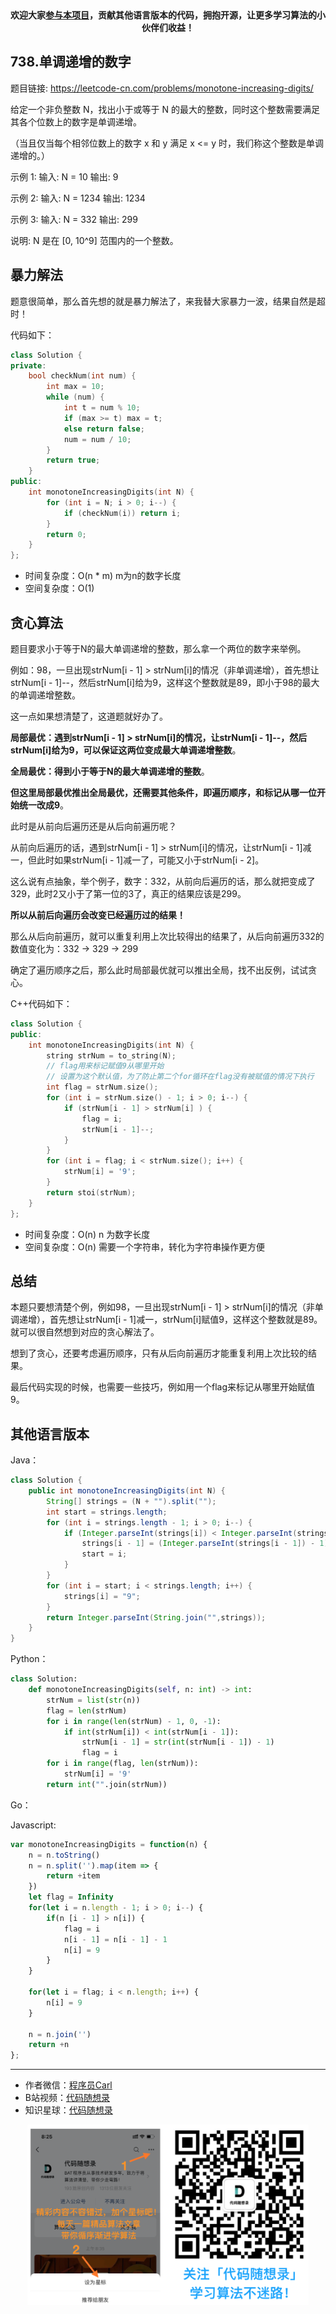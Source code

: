 <p align="center">
  <a href="https://mp.weixin.qq.com/s/RsdcQ9umo09R6cfnwXZlrQ"><img src="https://img.shields.io/badge/PDF下载-代码随想录-blueviolet" alt=""></a>
  <a href="https://mp.weixin.qq.com/s/b66DFkOp8OOxdZC_xLZxfw"><img src="https://img.shields.io/badge/刷题-微信群-green" alt=""></a>
  <a href="https://space.bilibili.com/525438321"><img src="https://img.shields.io/badge/B站-代码随想录-orange" alt=""></a>
  <a href="https://mp.weixin.qq.com/s/QVF6upVMSbgvZy8lHZS3CQ"><img src="https://img.shields.io/badge/知识星球-代码随想录-blue" alt=""></a>
</p>
<p align="center"><strong>欢迎大家<a href="https://mp.weixin.qq.com/s/tqCxrMEU-ajQumL1i8im9A">参与本项目</a>，贡献其他语言版本的代码，拥抱开源，让更多学习算法的小伙伴们收益！</strong></p>


## 738.单调递增的数字
题目链接: https://leetcode-cn.com/problems/monotone-increasing-digits/

给定一个非负整数 N，找出小于或等于 N 的最大的整数，同时这个整数需要满足其各个位数上的数字是单调递增。

（当且仅当每个相邻位数上的数字 x 和 y 满足 x <= y 时，我们称这个整数是单调递增的。）

示例 1:
输入: N = 10
输出: 9

示例 2:
输入: N = 1234
输出: 1234

示例 3:
输入: N = 332
输出: 299

说明: N 是在 [0, 10^9] 范围内的一个整数。


## 暴力解法

题意很简单，那么首先想的就是暴力解法了，来我替大家暴力一波，结果自然是超时！

代码如下：
```C++
class Solution {
private:
    bool checkNum(int num) {
        int max = 10;
        while (num) {
            int t = num % 10;
            if (max >= t) max = t;
            else return false;
            num = num / 10;
        }
        return true;
    }
public:
    int monotoneIncreasingDigits(int N) {
        for (int i = N; i > 0; i--) {
            if (checkNum(i)) return i;
        }
        return 0;
    }
};
```
* 时间复杂度：O(n * m) m为n的数字长度
* 空间复杂度：O(1)

## 贪心算法

题目要求小于等于N的最大单调递增的整数，那么拿一个两位的数字来举例。

例如：98，一旦出现strNum[i - 1] > strNum[i]的情况（非单调递增），首先想让strNum[i - 1]--，然后strNum[i]给为9，这样这个整数就是89，即小于98的最大的单调递增整数。

这一点如果想清楚了，这道题就好办了。

**局部最优：遇到strNum[i - 1] > strNum[i]的情况，让strNum[i - 1]--，然后strNum[i]给为9，可以保证这两位变成最大单调递增整数**。

**全局最优：得到小于等于N的最大单调递增的整数**。

**但这里局部最优推出全局最优，还需要其他条件，即遍历顺序，和标记从哪一位开始统一改成9**。

此时是从前向后遍历还是从后向前遍历呢？

从前向后遍历的话，遇到strNum[i - 1] > strNum[i]的情况，让strNum[i - 1]减一，但此时如果strNum[i - 1]减一了，可能又小于strNum[i - 2]。

这么说有点抽象，举个例子，数字：332，从前向后遍历的话，那么就把变成了329，此时2又小于了第一位的3了，真正的结果应该是299。

**所以从前后向遍历会改变已经遍历过的结果！**

那么从后向前遍历，就可以重复利用上次比较得出的结果了，从后向前遍历332的数值变化为：332 -> 329 -> 299

确定了遍历顺序之后，那么此时局部最优就可以推出全局，找不出反例，试试贪心。

C++代码如下：

```C++
class Solution {
public:
    int monotoneIncreasingDigits(int N) {
        string strNum = to_string(N);
        // flag用来标记赋值9从哪里开始
        // 设置为这个默认值，为了防止第二个for循环在flag没有被赋值的情况下执行
        int flag = strNum.size();
        for (int i = strNum.size() - 1; i > 0; i--) {
            if (strNum[i - 1] > strNum[i] ) {
                flag = i;
                strNum[i - 1]--;
            }
        }
        for (int i = flag; i < strNum.size(); i++) {
            strNum[i] = '9';
        }
        return stoi(strNum);
    }
};

```

* 时间复杂度：O(n) n 为数字长度
* 空间复杂度：O(n) 需要一个字符串，转化为字符串操作更方便

## 总结

本题只要想清楚个例，例如98，一旦出现strNum[i - 1] > strNum[i]的情况（非单调递增），首先想让strNum[i - 1]减一，strNum[i]赋值9，这样这个整数就是89。就可以很自然想到对应的贪心解法了。

想到了贪心，还要考虑遍历顺序，只有从后向前遍历才能重复利用上次比较的结果。

最后代码实现的时候，也需要一些技巧，例如用一个flag来标记从哪里开始赋值9。


## 其他语言版本


Java：
```java
class Solution {
    public int monotoneIncreasingDigits(int N) {
        String[] strings = (N + "").split("");
        int start = strings.length;
        for (int i = strings.length - 1; i > 0; i--) {
            if (Integer.parseInt(strings[i]) < Integer.parseInt(strings[i - 1])) {
                strings[i - 1] = (Integer.parseInt(strings[i - 1]) - 1) + "";
                start = i;
            }
        }
        for (int i = start; i < strings.length; i++) {
            strings[i] = "9";
        }
        return Integer.parseInt(String.join("",strings));
    }
}
```


Python：
```python
class Solution:
    def monotoneIncreasingDigits(self, n: int) -> int:
        strNum = list(str(n))
        flag = len(strNum)
        for i in range(len(strNum) - 1, 0, -1):
            if int(strNum[i]) < int(strNum[i - 1]):
                strNum[i - 1] = str(int(strNum[i - 1]) - 1)
                flag = i
        for i in range(flag, len(strNum)):
            strNum[i] = '9'
        return int("".join(strNum))
```

Go：

Javascript:
```Javascript
var monotoneIncreasingDigits = function(n) {
    n = n.toString()
    n = n.split('').map(item => {
        return +item
    })
    let flag = Infinity
    for(let i = n.length - 1; i > 0; i--) {
        if(n [i - 1] > n[i]) {
            flag = i
            n[i - 1] = n[i - 1] - 1
            n[i] = 9
        }
    }

    for(let i = flag; i < n.length; i++) {
        n[i] = 9
    }

    n = n.join('')
    return +n
};
```


-----------------------
* 作者微信：[程序员Carl](https://mp.weixin.qq.com/s/b66DFkOp8OOxdZC_xLZxfw)
* B站视频：[代码随想录](https://space.bilibili.com/525438321)
* 知识星球：[代码随想录](https://mp.weixin.qq.com/s/QVF6upVMSbgvZy8lHZS3CQ)
<div align="center"><img src=../pics/公众号.png width=450 alt=> </img></div>
